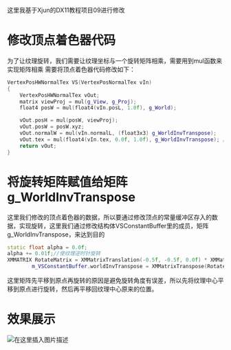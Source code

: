 ﻿这里我基于Xjun的DX11教程项目09进行修改
# 修改顶点着色器代码
为了让纹理旋转，我们需要让纹理坐标与一个旋转矩阵相乘，需要用到mul函数来实现矩阵相乘
需要将顶点着色器代码修改如下：
```cpp
VertexPosHWNormalTex VS(VertexPosNormalTex vIn)
{
    VertexPosHWNormalTex vOut;
    matrix viewProj = mul(g_View, g_Proj);
    float4 posW = mul(float4(vIn.posL, 1.0f), g_World);

    vOut.posH = mul(posW, viewProj);
    vOut.posW = posW.xyz;
    vOut.normalW = mul(vIn.normalL, (float3x3) g_WorldInvTranspose);
    vOut.tex = mul(float4(vIn.tex, 0.0f, 1.0f), g_WorldInvTranspose); //修改的部分
    return vOut;
}
```
# 将旋转矩阵赋值给矩阵g_WorldInvTranspose
这里我们修改的顶点着色器的数据，所以要通过修改顶点的常量缓冲区存入的数据，实现旋转，这里我们通过修改结构体VSConstantBuffer里的成员，矩阵g_WorldInvTranspose，来达到目的

```cpp
static float alpha = 0.0f;
alpha += 0.01f;//使纹理逆时针旋转
XMMATRIX RotateMatrix = XMMatrixTranslation(-0.5f, -0.5f, 0.0f) * XMMatrixRotationZ(alpha) * XMMatrixTranslation(0.5f, 0.5f, 0.0f);
        m_VSConstantBuffer.worldInvTranspose = XMMatrixTranspose(RotateMatrix);
```
这里矩阵先平移到原点再旋转的原因是避免旋转角度有误差，所以先将纹理中心平移到原点进行旋转，然后再平移回纹理中心原来的位置。

# 效果展示
![在这里插入图片描述](https://img-blog.csdnimg.cn/6cdca28af45a451aaf085ceb29d3d4ab.gif#pic_center)

